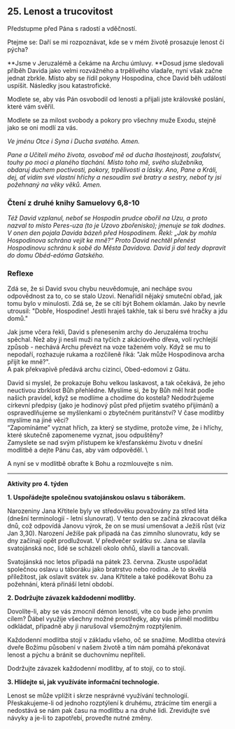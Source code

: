## 25. **Lenost a trucovitost**

Předstupme před Pána s radostí a vděčností.

Ptejme se: Daří se mi rozpoznávat, kde se v mém životě prosazuje lenost či pýcha?

**Jsme v Jeruzalémě a čekáme na Archu úmluvy. **Dosud jsme sledovali příběh Davida jako velmi rozvážného a trpělivého vladaře, nyní však začne jednat zbrkle. Místo aby se řídil pokyny Hospodina, chce David běh událostí uspíšit. Následky jsou katastrofické.

Modlete se, aby vás Pán osvobodil od lenosti a přijali jste královské poslání, které vám svěřil.

Modlete se za milost svobody a pokory pro všechny muže Exodu, stejně jako se oni modlí za vás.

_Ve jménu Otce i Syna i Ducha svatého. Amen._

_Pane a Učiteli mého života, osvoboď mě od ducha lhostejnosti, zoufalství, touhy po moci a planého tlachání. Místo toho mě, svého služebníka, obdaruj duchem poctivosti, pokory, trpělivosti a lásky. Ano, Pane a Králi, dej, ať vidím své vlastní hříchy a nesoudím své bratry a sestry, neboť ty jsi požehnaný na věky věků. Amen._

### Čtení z druhé knihy Samuelovy 6,8-10

_Též David vzplanul, neboť se Hospodin prudce obořil na Uzu, a proto nazval to místo Peres-uza (to je Uzovo zbořenisko); jmenuje se tak dodnes. V onen den pojala Davida bázeň před Hospodinem. Řekl: „Jak by mohla Hospodinova schrána vejít ke mně?“ Proto David nechtěl přenést Hospodinovu schránu k sobě do Města Davidova. David ji dal tedy dopravit do domu Obéd-edóma Gatského._

### Reflexe

Zdá se, že si David svou chybu neuvědomuje, ani nechápe svou odpovědnost za to, co se stalo Uzovi. Nenařídil nějaký smuteční obřad, jak tomu bylo v minulosti. Zdá se, že se cítí být Bohem oklamán. Jako by nevrle utrousil: "Dobře, Hospodine! Jestli hraješ takhle, tak si beru své hračky a jdu domů."

Jak jsme včera řekli, David s přenesením archy do Jeruzaléma trochu spěchal. Než aby ji nesli muži na tyčích z akáciového dřeva, volí rychlejší způsob - nechává Archu převézt na voze taženém voly. Když se mu to nepodaří, rozhazuje rukama a rozčileně říká: "Jak může Hospodinova archa přijít ke mně?". \
A pak překvapivě předává archu cizinci, Obed-edomovi z Gátu.

David si myslel, že prokazuje Bohu velkou laskavost, a tak očekává, že jeho neuctivou zbrklost Bůh přehlédne. Myslíme si, že by Bůh měl hrát podle našich pravidel, když se modlíme a chodíme do kostela? Nedodržujeme církevní předpisy (jako je hodinový půst před přijetím svatého přijímání) a ospravedlňujeme se myšlenkami o zbytečném puritánství? V čase modlitby myslíme na jiné věci? \
“Zapomínáme” vyznat hřích, za který se stydíme, protože víme, že i hříchy, které skutečně zapomeneme vyznat, jsou odpuštěny? \
Zamyslete se nad svým přístupem ke křesťanskému životu v dnešní modlitbě a dejte Pánu čas, aby vám odpověděl. \

A nyní se v modlitbě obraťte k Bohu a rozmlouvejte s ním.

---

**Aktivity pro 4. týden**

**1. Uspořádejte společnou svatojánskou oslavu s táborákem.**

Narozeniny Jana Křtitele byly ve středověku považovány za střed léta (dnešní terminologií - letní slunovrat). V tento den se začíná zkracovat délka dnů, což odpovídá Janovu výrok, že on se musí umenšovat a Ježíš růst (viz Jan 3,30). Narození Ježíše pak připadá na čas zimního slunovratu, kdy se dny začínají opět prodlužovat. V předvečer svátku sv. Jana se slavila svatojánská noc, lidé se scházeli okolo ohňů, slavili a tancovali.

Svatojánská noc letos připadá na pátek 23. června. Zkuste uspořádat společnou oslavu u táboráku jako bratrstvo nebo rodina. Je to skvělá příležitost, jak oslavit svátek sv. Jana Křtitele a také poděkovat Bohu za požehnání, která přináší letní období.

**2. Dodržujte závazek každodenní modlitby.**

Dovolíte-li, aby se vás zmocnil démon lenosti, víte co bude jeho prvním cílem? Ďábel využije všechny možné prostředky, aby vás přiměl modlitbu odkládat, případně aby ji narušoval všemožným rozptýlením.

Každodenní modlitba stojí v základu všeho, oč se snažíme. Modlitba otevírá dveře Božímu působení v našem životě a tím nám pomáhá překonávat lenost a pýchu a bránit se duchovnímu nepříteli.

Dodržujte závazek každodenní modlitby, ať to stojí, co to stojí.

**3. Hlídejte si, jak využíváte informační technologie.**

Lenost se může vplížit i skrze nesprávné využívání technologií. Přeskakujeme-li od jednoho rozptýlení k druhému, ztrácíme tím energii a nedostává se nám pak času na modlitbu a na druhé lidi. Zrevidujte své návyky a je-li to zapotřebí, proveďte nutné změny.
